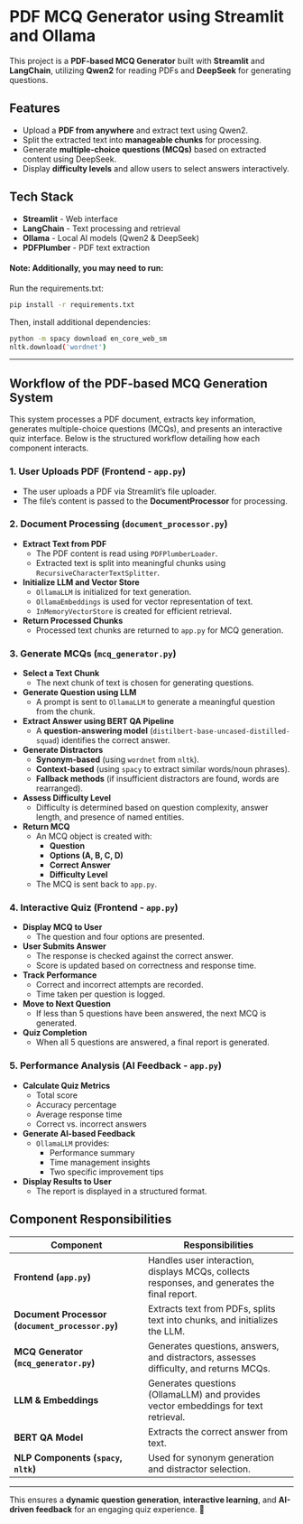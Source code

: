 # PDF MCQ Generator using Streamlit and Ollama

This project is a **PDF-based MCQ Generator** built with **Streamlit** and **LangChain**, utilizing **Qwen2** for reading PDFs and **DeepSeek** for generating questions.

## Features

- Upload a **PDF from anywhere** and extract text using Qwen2.
- Split the extracted text into **manageable chunks** for processing.
- Generate **multiple-choice questions (MCQs)** based on extracted content using DeepSeek.
- Display **difficulty levels** and allow users to select answers interactively.

## Tech Stack

- **Streamlit** - Web interface
- **LangChain** - Text processing and retrieval
- **Ollama** - Local AI models (Qwen2 & DeepSeek)
- **PDFPlumber** - PDF text extraction

#### Note: Additionally, you may need to run:

Run the requirements.txt:

```bash
pip install -r requirements.txt
```

Then, install additional dependencies:

```bash
python -m spacy download en_core_web_sm
nltk.download('wordnet')
```

---

## **Workflow of the PDF-based MCQ Generation System**

This system processes a PDF document, extracts key information, generates multiple-choice questions (MCQs), and presents an interactive quiz interface. Below is the structured workflow detailing how each component interacts.

### **1. User Uploads PDF (Frontend - `app.py`)**

- The user uploads a PDF via Streamlit’s file uploader.
- The file’s content is passed to the **DocumentProcessor** for processing.

### **2. Document Processing (`document_processor.py`)**

- **Extract Text from PDF**
  - The PDF content is read using `PDFPlumberLoader`.
  - Extracted text is split into meaningful chunks using `RecursiveCharacterTextSplitter`.
- **Initialize LLM and Vector Store**
  - `OllamaLLM` is initialized for text generation.
  - `OllamaEmbeddings` is used for vector representation of text.
  - `InMemoryVectorStore` is created for efficient retrieval.
- **Return Processed Chunks**
  - Processed text chunks are returned to `app.py` for MCQ generation.

### **3. Generate MCQs (`mcq_generator.py`)**

- **Select a Text Chunk**
  - The next chunk of text is chosen for generating questions.
- **Generate Question using LLM**
  - A prompt is sent to `OllamaLLM` to generate a meaningful question from the chunk.
- **Extract Answer using BERT QA Pipeline**
  - A **question-answering model** (`distilbert-base-uncased-distilled-squad`) identifies the correct answer.
- **Generate Distractors**
  - **Synonym-based** (using `wordnet` from `nltk`).
  - **Context-based** (using `spacy` to extract similar words/noun phrases).
  - **Fallback methods** (if insufficient distractors are found, words are rearranged).
- **Assess Difficulty Level**
  - Difficulty is determined based on question complexity, answer length, and presence of named entities.
- **Return MCQ**
  - An MCQ object is created with:
    - **Question**
    - **Options (A, B, C, D)**
    - **Correct Answer**
    - **Difficulty Level**
  - The MCQ is sent back to `app.py`.

### **4. Interactive Quiz (Frontend - `app.py`)**

- **Display MCQ to User**
  - The question and four options are presented.
- **User Submits Answer**
  - The response is checked against the correct answer.
  - Score is updated based on correctness and response time.
- **Track Performance**
  - Correct and incorrect attempts are recorded.
  - Time taken per question is logged.
- **Move to Next Question**
  - If less than 5 questions have been answered, the next MCQ is generated.
- **Quiz Completion**
  - When all 5 questions are answered, a final report is generated.

### **5. Performance Analysis (AI Feedback - `app.py`)**

- **Calculate Quiz Metrics**
  - Total score
  - Accuracy percentage
  - Average response time
  - Correct vs. incorrect answers
- **Generate AI-based Feedback**
  - `OllamaLLM` provides:
    - Performance summary
    - Time management insights
    - Two specific improvement tips
- **Display Results to User**
  - The report is displayed in a structured format.

## **Component Responsibilities**

| **Component**                                      | **Responsibilities**                                                                   |
| -------------------------------------------------------- | -------------------------------------------------------------------------------------------- |
| **Frontend (`app.py`)**                          | Handles user interaction, displays MCQs, collects responses, and generates the final report. |
| **Document Processor (`document_processor.py`)** | Extracts text from PDFs, splits text into chunks, and initializes the LLM.                   |
| **MCQ Generator (`mcq_generator.py`)**           | Generates questions, answers, and distractors, assesses difficulty, and returns MCQs.        |
| **LLM & Embeddings**                               | Generates questions (OllamaLLM) and provides vector embeddings for text retrieval.           |
| **BERT QA Model**                                  | Extracts the correct answer from text.                                                       |
| **NLP Components (`spacy`, `nltk`)**           | Used for synonym generation and distractor selection.                                        |

---

This ensures a **dynamic question generation**, **interactive learning**, and **AI-driven feedback** for an engaging quiz experience. 🚀
